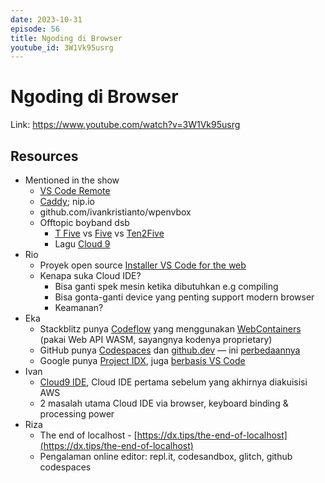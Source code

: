 ```yaml
---
date: 2023-10-31
episode: 56
title: Ngoding di Browser
youtube_id: 3W1Vk95usrg
---
```


# Ngoding di Browser

Link: https://www.youtube.com/watch?v=3W1Vk95usrg

## Resources

- Mentioned in the show
  - [VS Code Remote](https://code.visualstudio.com/docs/remote/remote-overview)
  - [Caddy](https://caddyserver.com); nip.io
  - github.com/ivankristianto/wpenvbox
  - Offtopic boyband dsb
    - [T Five](https://open.spotify.com/artist/37VFhHJtDBkbN3gZnPiWQ3) vs [Five](https://open.spotify.com/artist/6rEzedK7cKWjeQWdAYvWVG) vs [Ten2Five](https://open.spotify.com/artist/5Tl7XjM9Y7Q2D9eIHz5GTO)
    - Lagu [Cloud 9](https://www.youtube.com/watch?v=Zgq3yZDhuxM)
- Rio
  - Proyek open source [Installer VS Code for the web](https://github.com/rioastamal/installer-vscode-for-web)
  - Kenapa suka Cloud IDE?
    - Bisa ganti spek mesin ketika dibutuhkan e.g compiling
    - Bisa gonta-ganti device yang penting support modern browser
    - Keamanan?
- Eka
  - Stackblitz punya [Codeflow](https://stackblitz.com/codeflow) yang menggunakan [WebContainers](https://blog.stackblitz.com/posts/introducing-webcontainers/) (pakai Web API WASM, sayangnya kodenya proprietary)
  - GitHub punya [Codespaces](https://github.com/features/codespaces) dan [github.dev](https://github.com/github/dev) — ini [perbedaannya](https://docs.github.com/en/codespaces/the-githubdev-web-based-editor#codespaces-and-githubdev)
  - Google punya [Project IDX](https://idx.dev/), juga [berbasis VS Code](https://techcrunch.com/2023/08/08/google-launches-project-idx-a-new-ai-enabled-browser-based-development-environment/#:~:text=Google%20did%20not%20build%20a%20new%20IDE%20)
- Ivan
  - [Cloud9 IDE](https://aws.amazon.com/pm/cloud9), Cloud IDE pertama sebelum yang akhirnya diakuisisi AWS
  - 2 masalah utama Cloud IDE via browser, keyboard binding & processing power
- Riza
  - The end of localhost - [https://dx.tips/the-end-of-localhost](https://dx.tips/the-end-of-localhost)
  - Pengalaman online editor: repl.it, codesandbox, glitch, github codespaces
